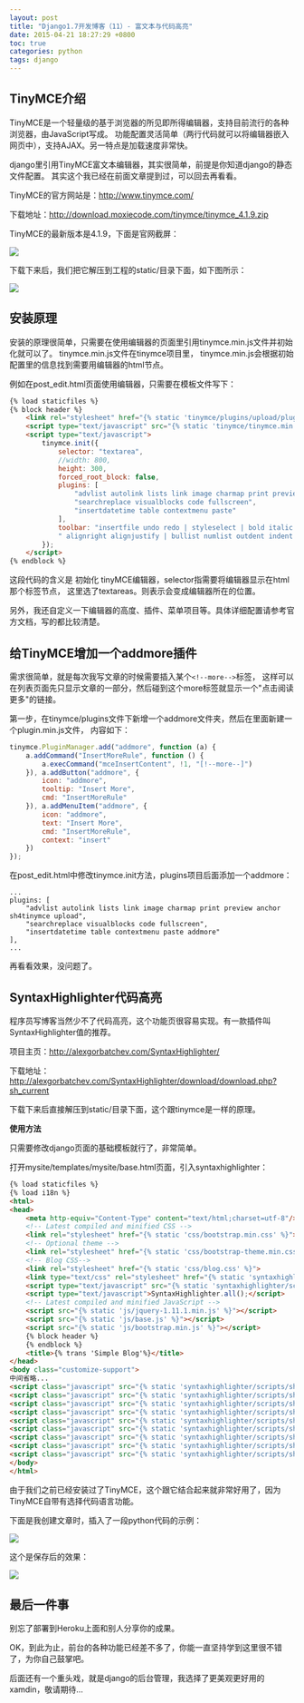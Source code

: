 ```yaml
---
layout: post
title: "Django1.7开发博客（11）- 富文本与代码高亮"
date: 2015-04-21 18:27:29 +0800
toc: true
categories: python
tags: django
---
```


## TinyMCE介绍
TinyMCE是一个轻量级的基于浏览器的所见即所得编辑器，支持目前流行的各种浏览器，由JavaScript写成。
功能配置灵活简单（两行代码就可以将编辑器嵌入网页中），支持AJAX。另一特点是加载速度非常快。

django里引用TinyMCE富文本编辑器，其实很简单，前提是你知道django的静态文件配置。
其实这个我已经在前面文章提到过，可以回去再看看。

TinyMCE的官方网站是：<http://www.tinymce.com/>

下载地址：<http://download.moxiecode.com/tinymce/tinymce_4.1.9.zip>

TinyMCE的最新版本是4.1.9，下面是官网截屏：

![](http://yidaospace.qiniudn.com/tinymce.png)

下载下来后，我们把它解压到工程的static/目录下面，如下图所示：<!--more-->

![](http://yidaospace.qiniudn.com/dj101.png)

## 安装原理
安装的原理很简单，只需要在使用编辑器的页面里引用tinymce.min.js文件并初始化就可以了。
tinymce.min.js文件在tinymce项目里，
tinymce.min.js会根据初始配置里的信息找到需要用编辑器的html节点。

例如在post_edit.html页面使用编辑器，只需要在模板文件写下：
``` html
{% load staticfiles %}
{% block header %}
    <link rel="stylesheet" href="{% static 'tinymce/plugins/upload/plugin.css' %}">
    <script type="text/javascript" src="{% static 'tinymce/tinymce.min.js' %}"></script>
    <script type="text/javascript">
        tinymce.init({
            selector: "textarea",
            //width: 800,
            height: 300,
            forced_root_block: false,
            plugins: [
                "advlist autolink lists link image charmap print preview anchor sh4tinymce upload",
                "searchreplace visualblocks code fullscreen",
                "insertdatetime table contextmenu paste"
            ],
            toolbar: "insertfile undo redo | styleselect | bold italic | alignleft aligncenter" +
            " alignright alignjustify | bullist numlist outdent indent | preview link image sh4tinymce"
        });
    </script>
{% endblock %}
```

这段代码的含义是 初始化 tinyMCE编辑器，selector指需要将编辑器显示在html那个标签节点，
这里选了textareas。则表示<textareas>会变成编辑器所在的位置。

另外，我还自定义一下编辑器的高度、插件、菜单项目等。具体详细配置请参考官方文档，写的都比较清楚。

## 给TinyMCE增加一个addmore插件
需求很简单，就是每次我写文章的时候需要插入某个`<!--more-->`标签，
这样可以在列表页面先只显示文章的一部分，然后碰到这个more标签就显示一个"点击阅读更多"的链接。

第一步，在tinymce/plugins文件下新增一个addmore文件夹，然后在里面新建一个plugin.min.js文件，
内容如下：

``` js
tinymce.PluginManager.add("addmore", function (a) {
    a.addCommand("InsertMoreRule", function () {
        a.execCommand("mceInsertContent", !1, "[!--more--]")
    }), a.addButton("addmore", {
        icon: "addmore",
        tooltip: "Insert More",
        cmd: "InsertMoreRule"
    }), a.addMenuItem("addmore", {
        icon: "addmore",
        text: "Insert More",
        cmd: "InsertMoreRule",
        context: "insert"
    })
});
```

在post_edit.html中修改tinymce.init方法，plugins项目后面添加一个addmore：

    ...
    plugins: [
        "advlist autolink lists link image charmap print preview anchor sh4tinymce upload",
        "searchreplace visualblocks code fullscreen",
        "insertdatetime table contextmenu paste addmore"
    ],
    ...

再看看效果，没问题了。

## SyntaxHighlighter代码高亮
程序员写博客当然少不了代码高亮，这个功能页很容易实现。有一款插件叫SyntaxHighlighter值的推荐。

项目主页：<http://alexgorbatchev.com/SyntaxHighlighter/>

下载地址：<http://alexgorbatchev.com/SyntaxHighlighter/download/download.php?sh_current>

下载下来后直接解压到static/目录下面，这个跟tinymce是一样的原理。

**使用方法**

只需要修改django页面的基础模板就行了，非常简单。

打开mysite/templates/mysite/base.html页面，引入syntaxhighlighter：
``` html
{% load staticfiles %}
{% load i18n %}
<html>
<head>
    <meta http-equiv="Content-Type" content="text/html;charset=utf-8"/>
    <!-- Latest compiled and minified CSS -->
    <link rel="stylesheet" href="{% static 'css/bootstrap.min.css' %}">
    <!-- Optional theme -->
    <link rel="stylesheet" href="{% static 'css/bootstrap-theme.min.css' %}">
    <!-- Blog CSS-->
    <link rel="stylesheet" href="{% static 'css/blog.css' %}">
    <link type="text/css" rel="stylesheet" href="{% static 'syntaxhighlighter/styles/shCoreDefault.css' %}"/>
    <script type="text/javascript" src="{% static 'syntaxhighlighter/scripts/shCore.js' %}"></script>
    <script type="text/javascript">SyntaxHighlighter.all();</script>
    <!-- Latest compiled and minified JavaScript -->
    <script src="{% static 'js/jquery-1.11.1.min.js' %}"></script>
    <script src="{% static 'js/base.js' %}"></script>
    <script src="{% static 'js/bootstrap.min.js' %}"></script>
    {% block header %}
    {% endblock %}
    <title>{% trans 'Simple Blog'%}</title>
</head>
<body class="customize-support">
中间省略...
<script class="javascript" src="{% static 'syntaxhighlighter/scripts/shBrushJScript.js' %}"></script>
<script class="javascript" src="{% static 'syntaxhighlighter/scripts/shBrushBash.js' %}"></script>
<script class="javascript" src="{% static 'syntaxhighlighter/scripts/shBrushPhp.js' %}"></script>
<script class="javascript" src="{% static 'syntaxhighlighter/scripts/shBrushJava.js' %}"></script>
<script class="javascript" src="{% static 'syntaxhighlighter/scripts/shBrushSql.js' %}"></script>
<script class="javascript" src="{% static 'syntaxhighlighter/scripts/shBrushXml.js' %}"></script>
<script class="javascript" src="{% static 'syntaxhighlighter/scripts/shBrushPython.js' %}"></script>
<script class="javascript" src="{% static 'syntaxhighlighter/scripts/shBrushCss.js' %}"></script>
<script class="javascript" src="{% static 'syntaxhighlighter/scripts/shBrushCpp.js' %}"></script>
</body>
</html>
```

由于我们之前已经安装过了TinyMCE，这个跟它结合起来就非常好用了，因为TinyMCE自带有选择代码语言功能。

下面是我创建文章时，插入了一段python代码的示例：

![](http://yidaospace.qiniudn.com/dj102.png)

这个是保存后的效果：

![](http://yidaospace.qiniudn.com/dj103.png)

## 最后一件事
别忘了部署到Heroku上面和别人分享你的成果。

OK，到此为止，前台的各种功能已经差不多了，你能一直坚持学到这里很不错了，为你自己鼓掌吧。

后面还有一个重头戏，就是django的后台管理，我选择了更美观更好用的xamdin，敬请期待...

